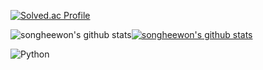 [![Solved.ac Profile](http://mazassumnida.wtf/api/v2/generate_badge?boj=songheew)](https://solved.ac/songheew/)

![songheewon's github stats](https://github-readme-stats.vercel.app/api?username=songheewon&show_icons=true)[![songheewon's github stats](https://github-readme-stats.vercel.app/api/top-langs/?username=songheewon&show_icons=true&hide_border=true&title_color=004386&icon_color=004386&layout=compact)](https://github.com/songheewon)

<img alt="Python" src ="https://img.shields.io/badge/Python-3776AB.svg?&style=for-the-badge&logo=Python&logoColor=white" />
